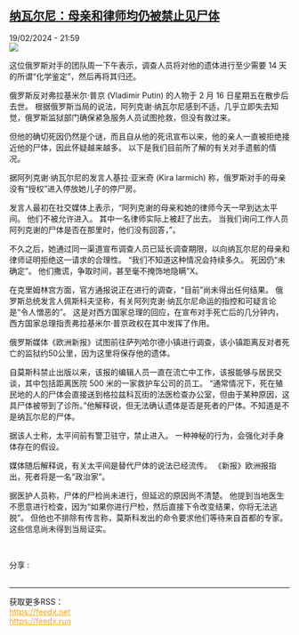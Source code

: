 <!--1708379102000-->
[纳瓦尔尼：母亲和律师均仍被禁止见尸体](https://www.rfi.fr/cn/%E6%AC%A7%E6%B4%B2/20240219-%E7%BA%B3%E7%93%A6%E5%B0%94%E5%B0%BC-%E6%AF%8D%E4%BA%B2%E5%92%8C%E5%BE%8B%E5%B8%88%E5%9D%87%E4%BB%8D%E8%A2%AB%E7%A6%81%E6%AD%A2%E8%A7%81%E5%B0%B8%E4%BD%93)
------

<div>19/02/2024 - 21:59</div><img src="https://s.rfi.fr/media/display/52815b8a-cdb0-11ee-8cbe-005056a97e36/w:1280/p:16x9/AP24048527124569.jpg"><p><strong></strong></p><div><p>这位俄罗斯对手的团队周一下午表示，调查人员将对他的遗体进行至少需要 14 天的所谓“化学鉴定”，然后再将其归还。</p><p>俄罗斯反对弗拉基米尔·普京 (Vladimir Putin) 的人物于 2 月 16 日星期五在散步后去世。 根据俄罗斯当局的说法，阿列克谢·纳瓦尔尼感到不适，几乎立即失去知觉，俄罗斯监狱部门确保紧急服务人员试图抢救，但没有救过来。</p><p>但他的确切死因仍然是个谜，而且自从他的死讯宣布以来，他的亲人一直被拒绝接近他的尸体，因此怀疑越来越多。 以下是我们目前所了解的有关对手遗骸的情况。</p><p>据阿列克谢·纳瓦尔尼的发言人基拉·亚米奇 (Kira Iarmich) 称，俄罗斯对手的母亲没有“授权”进入停放她儿子的停尸房。</p><p>发言人最初在社交媒体上表示，“阿列克谢的母亲和她的律师今天一早到达太平间。 他们不被允许进入。 其中一名律师实际上被赶了出去。 当我们询问工作人员阿列克谢的尸体是否在那里时，他们没有回答，”。</p><p>不久之后，她通过同一渠道宣布调查人员已延长调查期限，以向纳瓦尔尼的母亲和律师证明拒绝这一请求的合理性。 “我们不知道这种情况会持续多久。 死因仍“未确定”。 他们撒谎，争取时间，甚至毫不掩饰地隐瞒”X。</p><p>在克里姆林宫方面，官方通报说正在进行的调查，“目前”尚未得出任何结果。 俄罗斯总统发言人佩斯科夫坚称，有关阿列克谢·纳瓦尔尼命运的指控和可疑言论是“令人憎恶的”。 这是对西方国家总理的回应，在宣布对手死亡后的几分钟内，西方国家总理指责弗拉基米尔·普京政权在其中发挥了作用。</p><p>俄罗斯媒体《欧洲新报》试图前往萨列哈尔德小镇进行调查，该小镇距离反对者死亡的监狱约50公里，因为这里将保存他的遗体。</p><p>自莫斯科禁止出版以来，该报的编辑人员一直在流亡中工作，该报能够与居民交谈，其中包括距离医院 500 米的一家救护车公司的员工。 “通常情况下，死在殖民地的人的尸体会直接送到格拉兹科瓦街的法医检查办公室，但由于某种原因，这具尸体被带到了诊所。”他解释说，但无法确认遗体是否是死者的尸体。不知道是不是纳瓦尔尼的尸体。</p><p>据该人士称，太平间前有警卫驻守，禁止进入。 一种神秘的行为，会强化对手身体存在的假设。</p><p>媒体随后解释说，有关太平间是替代尸体的说法已经流传。 《新报》欧洲报指出，死者将是一名“政治家”。</p><p>据医护人员称，尸体的尸检尚未进行，但延迟的原因尚不清楚。 他提到当地医生不愿意进行检查，因为“如果你进行尸检，然后直接下令改变结果，你将无法逃脱”。 但他也不排除有传言称，莫斯科发出的命令要求他们等待来自首都的专家。 这些信息尚未得到当局证实。</p><p> </p><div data-selfpromo-newsletter></div><div data-selfpromo-app></div></div><div><div>分享 :</div><div><a href="https://www.facebook.com/dialog/share?app_id=113191652055439&amp;href=https%3A%2F%2Frfi.my%2FAMIZ.F&amp;redirect_uri=https%3A%2F%2Fwww.rfi.fr%2Fcn%2F%25E6%25AC%25A7%25E6%25B4%25B2%2F20240219-%25E7%25BA%25B3%25E7%2593%25A6%25E5%25B0%2594%25E5%25B0%25BC-%25E6%25AF%258D%25E4%25BA%25B2%25E5%2592%258C%25E5%25BE%258B%25E5%25B8%2588%25E5%259D%2587%25E4%25BB%258D%25E8%25A2%25AB%25E7%25A6%2581%25E6%25AD%25A2%25E8%25A7%2581%25E5%25B0%25B8%25E4%25BD%2593&amp;locale=zh_CN" target="_blank" rel="noopener nofollow"><span></span></a><a href="whatsapp://send?text=%E7%BA%B3%E7%93%A6%E5%B0%94%E5%B0%BC%EF%BC%9A%E6%AF%8D%E4%BA%B2%E5%92%8C%E5%BE%8B%E5%B8%88%E5%9D%87%E4%BB%8D%E8%A2%AB%E7%A6%81%E6%AD%A2%E8%A7%81%E5%B0%B8%E4%BD%93%20-%20https%3A%2F%2Frfi.my%2FAMIZ.W" target="_blank" rel="noopener nofollow"><span></span></a><a href="https://web.whatsapp.com/send?text=%E7%BA%B3%E7%93%A6%E5%B0%94%E5%B0%BC%EF%BC%9A%E6%AF%8D%E4%BA%B2%E5%92%8C%E5%BE%8B%E5%B8%88%E5%9D%87%E4%BB%8D%E8%A2%AB%E7%A6%81%E6%AD%A2%E8%A7%81%E5%B0%B8%E4%BD%93%20-%20https%3A%2F%2Frfi.my%2FAMIZ.W" target="_blank" rel="noopener nofollow"><span></span></a><a href="https://x.com/intent/tweet?url=https%3A%2F%2Frfi.my%2FAMIZ.X&amp;via=RFI_Cn&amp;related=RFI_Cn&amp;text=%E7%BA%B3%E7%93%A6%E5%B0%94%E5%B0%BC%EF%BC%9A%E6%AF%8D%E4%BA%B2%E5%92%8C%E5%BE%8B%E5%B8%88%E5%9D%87%E4%BB%8D%E8%A2%AB%E7%A6%81%E6%AD%A2%E8%A7%81%E5%B0%B8%E4%BD%93&amp;lang=zh-cn" target="_blank" rel="noopener nofollow"><span></span></a><span data-root-share><share-button v-on:open="openModal"></share-button><share-modal v-if="displayModal" v-on:close="closeModal"></share-modal></span></div></div><br><hr><div>获取更多RSS：<br><a href="https://feedx.net" style="color:orange" target="_blank">https://feedx.net</a> <br><a href="https://feedx.run" style="color:orange" target="_blank">https://feedx.run</a><br></div>
